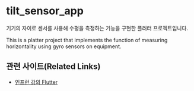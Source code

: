 # tilt_sensor_app

기기의 자이로 센서를 사용해 수평을 측정하는 기능을 구현한 플러터 프로젝트입니다.

This is a platter project that implements the function of measuring horizontality using gyro sensors on equipment.<br>

## 관련 사이트(Related Links)

- [인프런 강의 Flutter](https://www.inflearn.com/course/%ED%94%8C%EB%9F%AC%ED%84%B0-%EC%B4%88%EC%9E%85%EB%AC%B8-%EC%99%95%EC%B4%88%EB%B3%B4/)
